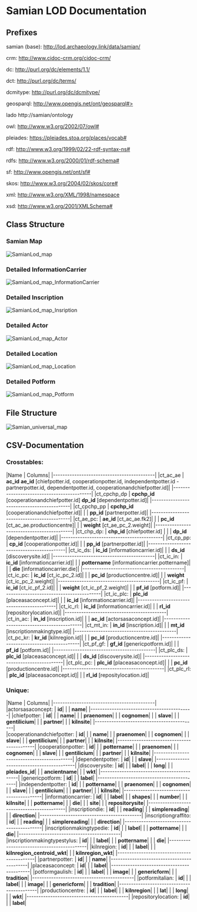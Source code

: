 # Samian LOD Documentation

## Prefixes

samian (base):
  http://lod.archaeology.link/data/samian/

crm:
  http://www.cidoc-crm.org/cidoc-crm/

dc:
  http://purl.org/dc/elements/1.1/

dct:
  http://purl.org/dc/terms/

dcmitype:
  http://purl.org/dc/dcmitype/

geosparql:
  http://www.opengis.net/ont/geosparql#>

lado
  http://samian/ontology

owl:
  http://www.w3.org/2002/07/owl#

pleiades:
  https://pleiades.stoa.org/places/vocab#

rdf:
  http://www.w3.org/1999/02/22-rdf-syntax-ns#

rdfs:
  http://www.w3.org/2000/01/rdf-schema#

sf:
  http://www.opengis.net/ont/sf#

skos:
  http://www.w3.org/2004/02/skos/core#

xml:
  http://www.w3.org/XML/1998/namespace

xsd:
  http://www.w3.org/2001/XMLSchema#

## Class Structure

### Samian Map
![SamianLod_map](/assets/SamianLod_map.png)

### Detailed InformationCarrier
![SamianLod_map_InformationCarrier](/assets/SamianLod_map_InformationCarrier.png)

### Detailed Inscription
![SamianLod_map_Insription](/assets/SamianLod_map_Insription.png)

### Detailed Actor
![SamianLod_map_Actor](/assets/SamianLod_map_Actor.png)

### Detailed Location
![SamianLod_map_Location](/assets/SamianLod_map_Location.png)

### Detailed Potform
![SamianLod_map_Potform](/assets/SamianLod_map_Potform.png)

## File Structure

![Samian_universal_map](/assets/Samian_universal_map.png)

## CSV-Documentation

### Crosstables:
|Name | Columns|
|-------------------------------------------|
|ct_ac_ae    | **ac_id** **ae_id** [chiefpotter.id, cooperationpotter.id, independentpotter.id - partnerpotter.id, dependentpotter.id, cooperationandchiefpotter.id]|
|-------------------------------------------|
|ct_cpchp_dp | **cpchp_id** [cooperationandchiefpotter.id] **dp_id** [dependentpotter.id]|
|-------------------------------------------|
|ct_cpchp_pp | **cpchp_id** [cooperationandchiefpotter.id]|
|            | **pp_id** [partnerpotter.id]|
|-------------------------------------------|
|ct_ae_pc:   | **ae_id** [ct_ac_ae.fk2]|
|            | **pc_id** [ct_ac_ae.productioncentre]|
|            |  **weight** [ct_ae_pc_2.weight]|
|-------------------------------------------|
|ct_chp_dp:  | **chp_id** [chiefpotter.id] |
|            | **dp_id** [dependentpotter.id]|
|-------------------------------------------|
|ct_cp_pp:   | **cp_id** [cooperationpotter.id]|
|            | **pp_id** [partnerpotter.id]|
|-------------------------------------------|
|ct_ic_ds:   | **ic_id** [informationcarrier.id]|
|            | **ds_id** [discoverysite.id]|
|-------------------------------------------|
|ct_ic_in:   | **ic_id** [informationcarrier.id]|
|            | **pottername** [informationcarrier.pottername]|
|            | **die** [informationcarrier.die]|
|-------------------------------------------|
|ct_ic_pc:   | **ic_id** [ct_ic_pc_2.id]|
|            | **pc_id** [productioncentre.id]|
|            | **weight** [ct_ic_pc_2.weight]|
|-------------------------------------------|
|ct_ic_pf:   | **ic_id** [ct_ic_pf_2.id]|
|            | **weight** [ct_ic_pf_2.weight]|
|            | **pf_id** [potform.id]|
|-------------------------------------------|
|ct_ic_plc:  | **plc_id** [placeasaconcept.id]|
|            | **ic_id** [informationcarrier.id]|
|-------------------------------------------|
|ct_ic_rl:   | **ic_id** [informationcarrier.id]|
|            | **rl_id** [repositorylocation.id]|
|-------------------------------------------|
|ct_in_ac:   | **in_id** [inscription.id]|
|            | **ac_id** [actorsasaconcept.id]|
|-------------------------------------------|
|ct_mt_in:   | **in_id** [inscription.id]|
|            | **mt_id** [inscriptionmakingtype.id]|
|-------------------------------------------|
|ct_pc_kr:   | **kr_id** [kilnregion.id]|
|            | **pc_id** [productioncentre.id]|
|-------------------------------------------|
|ct_pf_gf:   | **gf_id** [genericpotform.id]|
|            | **pf_id** [potform.id]|
|-------------------------------------------|
|ct_plc_ds:  | **plc_id** [placeasaconcept.id]|
|            | **ds_id** [discoverysite.id]|
|-------------------------------------------|
|ct_plc_pc:  | **plc_id** [placeasaconcept.id]|
|            | **pc_id** [productioncentre.id]|
|-------------------------------------------|
|ct_plc_rl:  | **plc_id** [placeasaconcept.id]|
|            | **rl_id** [repositylocation.id]|




### Unique:
|Name | Columns|
|-------------------------------------------|
|actorsasaconcept: | **id**|
|                  | **name**|
|-------------------------------------------|
|chiefpotter:                | **id**|
|                            | **name**|
|                            | **praenomen**|
|                            | **cognomen**|
|                            | **slave**|
|                            | **gentilicium**|
|                            | **partner**|
|                            | **kilnsite**|
|-------------------------------------------|    
|cooperationandchiefpotter:  | **id**|
|                            | **name**|
|                            | **praenomen**|
|                            | **cognomen**|
|                            | **slave**|
|                            | **gentilicium**|
|                            | **partner**|
|                            | **kilnsite**|
|-------------------------------------------|
|cooperationpotter:          | **id**|
|                            | **pottername**|
|                            | **praenomen**|
|                            | **cognomen**|
|                            | **slave**|
|                            | **gentilicium**|
|                            | **partner**|
|                            | **kilnsite**|
|-------------------------------------------|
|dependentpotter:            | **id**|
|                            | **slave**|
|-------------------------------------------|
|discoverysite:              | **id**|
|                            | **label**|
|                            | **long**|
|                            | **pleiades_id**|
|                            | **ancientname**|
|                            | **wkt**|
|-------------------------------------------|
|genericpotform:             | **id**|
|                            | **label**|
|-------------------------------------------|
|independentpotter:          | **id**|
|                            | **pottername**|
|                            | **praenomen**|
|                            | **cognomen**|
|                            | **slave**|
|                            | **gentilicium**|
|                            | **partner**|
|                            | **kilnsite**|
|-------------------------------------------|
|informationcarrier:         | **id**|
|                            | **label**|
|                            | **shapes**|
|                            | **number**|
|                            | **kilnsite**|
|                            | **pottername**|
|                            | **die**|
|                            | **site**|
|                            | **repositorysite**|
|-------------------------------------------|
|inscriptiondie:             | **id**|
|                            | **reading**|
|                            | **simplereading**|
|                            | **direction**|
|-------------------------------------------|
|inscriptiongraffito:        | **id**|
|                            | **reading**|
|                            | **simplereading**|
|                            | **direction**|
|-------------------------------------------|
|inscriptionmakingtypedie:   | **id**|
|                            | **label**|
|                            | **pottername**|
|                            | **die**|
|-------------------------------------------|
|inscriptionmakingtypestylus:  | **id**|
|                              | **label**|
|                              | **pottername**|
|                              | **die**|
|-------------------------------------------|
|kilnregion:                 | **id**|
|                            | **label**|
|                            | **kilnregion_centroid_wkt**|
|                            | **kilnregion_wkt**|
|-------------------------------------------|
|partnerpotter:              | **id**|
|                            | **name**|
|-------------------------------------------|
|placeasaconcept:            | **id**|
|                            | **label**|
|-------------------------------------------|
|potformgaulish:             | **id**|
|                            | **label**|
|                            | **image**|
|                            | **genericform**|
|                            | **tradition**|
|-------------------------------------------|
|potformitalian:             | **id**|
|                            | **label**|
|                            | **image**|
|                            | **genericform**|
|                            | **tradition**|
|-------------------------------------------|
|productioncentre:           | **id**|
|                            | **label**|
|                            | **kilnregion**|
|                            | **lat**|
|                            | **long**|
|                            | **wkt**|
|-------------------------------------------|
|repositorylocation:         | **id**|
|                            | **label**|
